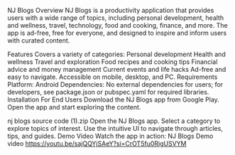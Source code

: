 



NJ Blogs
Overview
NJ Blogs is a productivity application that provides users with a wide range of topics, including personal development, health and wellness, travel, technology, food and cooking, finance, and more. The app is ad-free, free for everyone, and designed to inspire and inform users with curated content.

Features
Covers a variety of categories:
Personal development
Health and wellness
Travel and exploration
Food recipes and cooking tips
Financial advice and money management
Current events and life hacks
Ad-free and easy to navigate.
Accessible on mobile, desktop, and PC.
Requirements
Platform: Android 
Dependencies: No external dependencies for users; for developers, see package.json or pubspec.yaml for required libraries.
Installation
For End Users
Download the NJ Blogs app from Google Play.
Open the app and start exploring the content.

nj blogs source code (1).zip
Open the NJ Blogs app.
Select a category to explore topics of interest.
Use the intuitive UI to navigate through articles, tips, and guides.
Demo Video
Watch the app in action: NJ Blogs Demo video https://youtu.be/sajQQYjSAeY?si=CrOT5fu0RigUSVYM












